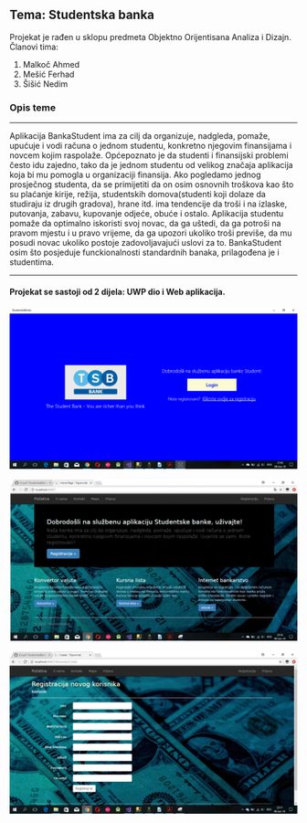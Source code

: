## Tema: Studentska banka 
Projekat je rađen u sklopu predmeta Objektno Orijentisana Analiza i Dizajn. Članovi tima:

1. Malkoč Ahmed
2. Mešić Ferhad
3. Šišić Nedim

### Opis teme
--- 

Aplikacija BankaStudent ima za cilj da organizuje, nadgleda, pomaže, upućuje i vodi računa o jednom studentu, konkretno njegovim finansijama i novcem kojim raspolaže. Općepoznato je da studenti i finansijski problemi često idu zajedno, tako da je jednom studentu od velikog značaja aplikacija koja bi mu pomogla u organizaciji finansija. Ako pogledamo jednog prosječnog studenta, da se primijetiti da on osim osnovnih troškova kao što su plaćanje kirije, režija, studentskih domova(studenti koji dolaze da studiraju iz drugih gradova), hrane itd. ima tendencije da troši i na izlaske, putovanja, zabavu, kupovanje odjeće, obuće i ostalo. Aplikacija studentu pomaže da optimalno iskoristi svoj novac, da ga uštedi, da ga potroši na pravom mjestu i u pravo vrijeme, da ga upozori ukoliko troši previše, da mu posudi novac ukoliko postoje zadovoljavajući uslovi za to. BankaStudent osim što posjeduje funckionalnosti standardnih banaka, prilagođena je i studentima.

---

#### Projekat se sastoji od 2 dijela: UWP dio i Web aplikacija.

![alt text](https://github.com/malkocahmed/student-bank/blob/master/readme%20slike/uwp.png)

![alt text](https://github.com/malkocahmed/student-bank/blob/master/readme%20slike/hp.png)

![alt text](https://github.com/malkocahmed/student-bank/blob/master/readme%20slike/login.png)


